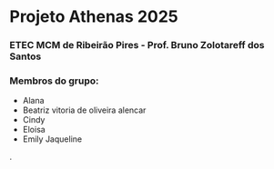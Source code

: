 # Projeto Athenas 2025 
### ETEC MCM de Ribeirão Pires - Prof. Bruno Zolotareff dos Santos
### Membros do grupo:
- Alana
- Beatriz vitoria de oliveira alencar
- Cindy
- Eloisa
- Emily Jaqueline



.
